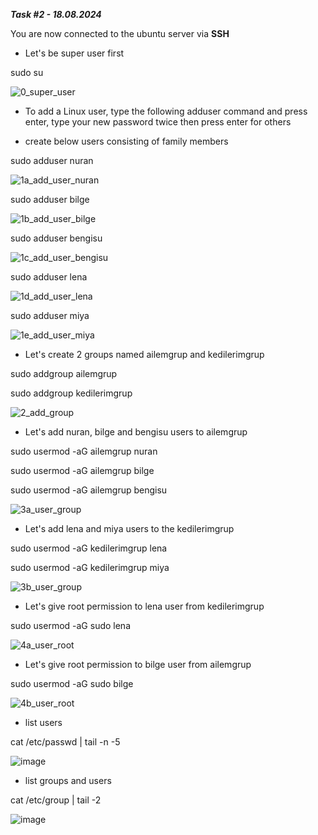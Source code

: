 _**Task #2 - 18.08.2024**_

You are now connected to the ubuntu server via **SSH**

- Let's be super user first

sudo su

![0_super_user](https://github.com/user-attachments/assets/95c89662-8d9b-4366-aac4-a74995836582)


- To add a Linux user, type the following adduser command and press enter, type your new password twice then press enter for others

- create below users consisting of family members

sudo adduser nuran

![1a_add_user_nuran](https://github.com/user-attachments/assets/3dbe9721-4d5c-440c-90cf-9b625aefcc47)

sudo adduser bilge

![1b_add_user_bilge](https://github.com/user-attachments/assets/c1dc44c8-408b-470f-8189-bcfb4da6dc26)

sudo adduser bengisu

![1c_add_user_bengisu](https://github.com/user-attachments/assets/ed35a918-ad66-4ad6-8af7-6dcd0b77e85f)

sudo adduser lena

![1d_add_user_lena](https://github.com/user-attachments/assets/7c2a35c1-7e21-4588-9b3a-87eb77436e96)

sudo adduser miya

![1e_add_user_miya](https://github.com/user-attachments/assets/9d807e0c-8849-4381-8d8f-72259c8f2a4a)


- Let's create 2 groups named ailemgrup and kedilerimgrup

sudo addgroup ailemgrup

sudo addgroup kedilerimgrup

![2_add_group](https://github.com/user-attachments/assets/a7a5cbee-2d1f-44e0-ab51-15faf3afcb07)


- Let's add nuran, bilge and bengisu users to ailemgrup

sudo usermod -aG ailemgrup nuran

sudo usermod -aG ailemgrup bilge

sudo usermod -aG ailemgrup bengisu

![3a_user_group](https://github.com/user-attachments/assets/8dbae4a5-54ed-44fc-877a-6743c0e7030d)


- Let's add lena and miya users to the kedilerimgrup

sudo usermod -aG kedilerimgrup lena

sudo usermod -aG kedilerimgrup miya

![3b_user_group](https://github.com/user-attachments/assets/1f4e5ea4-8888-4291-8d05-3080665375a8)


- Let's give root permission to lena user from kedilerimgrup

sudo usermod -aG sudo lena

![4a_user_root](https://github.com/user-attachments/assets/23f486d5-ca54-417c-8e09-f4e7fa8f7548)



- Let's give root permission to bilge user from ailemgrup

sudo usermod -aG sudo bilge

![4b_user_root](https://github.com/user-attachments/assets/f92d6a9f-805a-454e-aa36-8aef3c5f7fcd)

- list users
 
cat /etc/passwd | tail -n -5

![image](https://github.com/user-attachments/assets/c62e482b-bc39-49a9-9f78-4ad48a8ed1a9)

- list groups and users

cat /etc/group | tail -2

![image](https://github.com/user-attachments/assets/0dbf7462-1ef2-4eb8-987a-17161bf93197)
